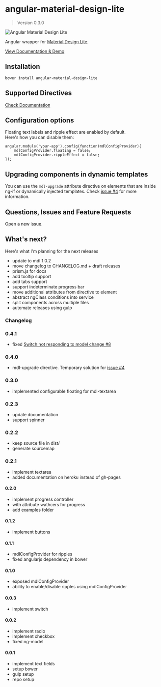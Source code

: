 # angular-material-design-lite
> Version 0.3.0

![Angular Material Design Lite](http://i.imgur.com/SI4Nmb3.png)

Angular wrapper for [Material Design Lite](http://getmdl.io).


[View Documentation & Demo](https://desolate-fjord-7338.herokuapp.com/)


## Installation

`bower install angular-material-design-lite`


## Supported Directives

[Check Documentation](https://desolate-fjord-7338.herokuapp.com/)

## Configuration options

Floating text labels and ripple effect are enabled by default.  
Here's how you can disable them:

    angular.module('your-app').config(function(mdlConfigProvider){
        mdlConfigProvider.floating = false;
        mdlConfigProvider.rippleEffect = false;
    });

## Upgrading components in dynamic templates

You can use the `mdl-upgrade` attribute directive on elements that are inside ng-if or dynamically injected templates.
Check [issue #4](https://github.com/jadjoubran/angular-material-design-lite/issues/4) for more information.

## Questions, Issues and Feature Requests

Open a new issue.

## What's next?

Here's what I'm planning for the next releases

+ update to mdl 1.0.2
+ move changelog to CHANGELOG.md + draft releases
+ prism.js for docs
+ add tooltip support
+ add tabs support
+ support indeterminate progress bar
+ move additional attributes from directive to element
+ abstract ngClass conditions into service
+ split components across multiple files
+ automate releases using gulp



### Changelog

### 0.4.1
+ fixed [Switch not responding to model change #8](https://github.com/jadjoubran/angular-material-design-lite/issues/8)

### 0.4.0
+ mdl-upgrade directive. Temporary solution for [issue #4](https://github.com/jadjoubran/angular-material-design-lite/issues/4)

### 0.3.0
+ implemented configurable floating for mdl-textarea

### 0.2.3
+ update documentation
+ support spinner

### 0.2.2
+ keep source file in dist/
+ generate sourcemap

### 0.2.1
+ implement textarea
+ added documentation on heroku instead of gh-pages

#### 0.2.0

+ implement progress controller
+ with attribute wathcers for progress
+ add examples folder

#### 0.1.2

+ implement buttons

#### 0.1.1

+ mdlConfigProvider for ripples
+ fixed angularjs dependency in bower


#### 0.1.0

+ exposed mdlConfigProvider
+ ability to enable/disable ripples using mdlConfigProvider

#### 0.0.3

+ implement switch


#### 0.0.2

+ implement radio
+ implement checkbox
+ fixed ng-model


#### 0.0.1

+ implement text fields
+ setup bower
+ gulp setup
+ repo setup
